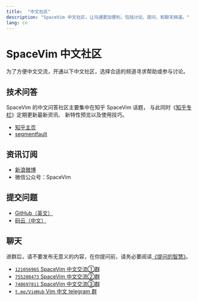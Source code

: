 ```yaml
---
title:  "中文社区"
description: "SpaceVim 中文社区，让沟通更加便利，包括讨论、提问、和聊天频道。"
lang: cn
---
```


# SpaceVim 中文社区

为了方便中文交流，开通以下中文社区，选择合适的频道寻求帮助或参与讨论。

## 技术问答

SpaceVim 的中文问答社区主要集中在知乎 SpaceVim 话题，
与此同时《[知乎专栏](https://zhuanlan.zhihu.com/SpaceVim)》定期更新最新资讯、
新特性预览以及使用技巧。

- [知乎主页](https://www.zhihu.com/people/SpaceVim/)
- [segmentfault](https://segmentfault.com/t/spacevim)

## 资讯订阅

- <i class="fab fa-weibo"></i> [新浪微博](https://weibo.com/SpaceVim)
- <i class="fab fa-weixin"></i> 微信公众号：SpaceVim

## 提交问题

- [GitHub（英文）](https://github.com/SpaceVim/SpaceVim)
- [码云（中文）](https://gitee.com/spacevim/SpaceVim/issues)

## 聊天

进群后，请不要发布无意义的内容，在你提问前，请务必要阅读[《提问的智慧》](http://doc.zengrong.net/smart-questions/cn.html)。

- <i class="fab fa-qq"></i> [`121056965` SpaceVim 中文交流①群](https://jq.qq.com/?_wv=1027&k=43DB6SG)
- <i class="fab fa-qq"></i> [`755208473` SpaceVim 中文交流②群](https://jq.qq.com/?_wv=1027&k=5uBbMuA)
- <i class="fab fa-qq"></i> [`748697811` SpaceVim 中文交流③群](https://jq.qq.com/?_wv=1027&k=5DqbuMV)
- <i class="fab fa-telegram-plane"></i> [`t.me/VimHub` Vim 中文 telegram 群](https://t.me/VimHub)
